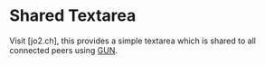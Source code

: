 # Shared Textarea

Visit [jo2.ch], this provides a simple textarea which is shared to all connected peers using [GUN](https://gun.eco/).
